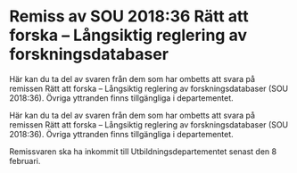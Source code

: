 # Remiss av SOU 2018:36 Rätt att forska – Långsiktig reglering av forskningsdatabaser

Här kan du ta del av svaren från dem som har ombetts att svara på remissen Rätt att forska – Långsiktig reglering av forskningsdatabaser (SOU 2018:36). Övriga yttranden finns tillgängliga i departementet.

Här kan du ta del av svaren från dem som har ombetts att svara på remissen Rätt att forska – Långsiktig reglering av forskningsdatabaser (SOU 2018:36). Övriga yttranden finns tillgängliga i departementet.

Remissvaren ska ha inkommit till Utbildningsdepartementet senast
den 8 februari.
